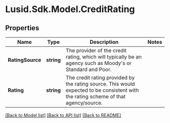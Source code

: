 
# Lusid.Sdk.Model.CreditRating

## Properties

Name | Type | Description | Notes
------------ | ------------- | ------------- | -------------
**RatingSource** | **string** | The provider of the credit rating, which will typically be an agency such as Moody&#39;s or Standard and Poor. | 
**Rating** | **string** | The credit rating provided by the rating source. This would expected to be consistent with the rating scheme of that agency/source. | 

[[Back to Model list]](../README.md#documentation-for-models)
[[Back to API list]](../README.md#documentation-for-api-endpoints)
[[Back to README]](../README.md)

